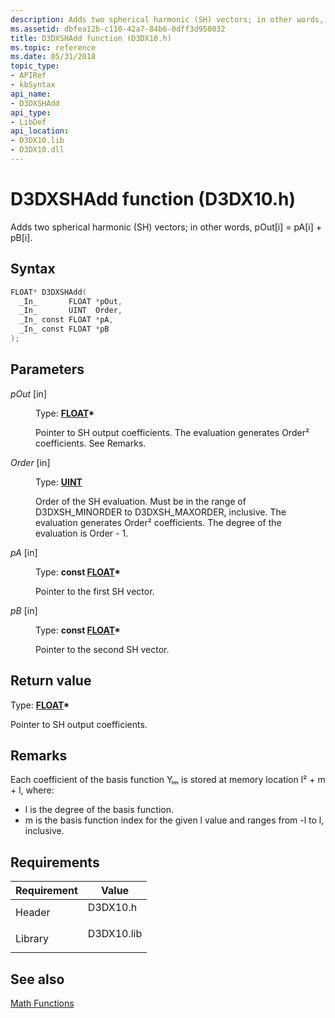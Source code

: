 ```yaml
---
description: Adds two spherical harmonic (SH) vectors; in other words, pOut\[i\] = pA\[i\] + pB\[i\].
ms.assetid: dbfea12b-c110-42a7-84b6-0dff3d958032
title: D3DXSHAdd function (D3DX10.h)
ms.topic: reference
ms.date: 05/31/2018
topic_type: 
- APIRef
- kbSyntax
api_name: 
- D3DXSHAdd
api_type: 
- LibDef
api_location: 
- D3DX10.lib
- D3DX10.dll
---
```


# D3DXSHAdd function (D3DX10.h)

Adds two spherical harmonic (SH) vectors; in other words, pOut\[i\] = pA\[i\] + pB\[i\].

## Syntax


```C++
FLOAT* D3DXSHAdd(
  _In_       FLOAT *pOut,
  _In_       UINT  Order,
  _In_ const FLOAT *pA,
  _In_ const FLOAT *pB
);
```



## Parameters

<dl> <dt>

*pOut* \[in\]
</dt> <dd>

Type: **[**FLOAT**](../winprog/windows-data-types.md)\***

Pointer to SH output coefficients. The evaluation generates Order² coefficients. See Remarks.

</dd> <dt>

*Order* \[in\]
</dt> <dd>

Type: **[**UINT**](../winprog/windows-data-types.md)**

Order of the SH evaluation. Must be in the range of D3DXSH\_MINORDER to D3DXSH\_MAXORDER, inclusive. The evaluation generates Order² coefficients. The degree of the evaluation is Order - 1.

</dd> <dt>

*pA* \[in\]
</dt> <dd>

Type: **const [**FLOAT**](../winprog/windows-data-types.md)\***

Pointer to the first SH vector.

</dd> <dt>

*pB* \[in\]
</dt> <dd>

Type: **const [**FLOAT**](../winprog/windows-data-types.md)\***

Pointer to the second SH vector.

</dd> </dl>

## Return value

Type: **[**FLOAT**](../winprog/windows-data-types.md)\***

Pointer to SH output coefficients.

## Remarks

Each coefficient of the basis function Yₗₘ is stored at memory location l² + m + l, where:

-   l is the degree of the basis function.
-   m is the basis function index for the given l value and ranges from -l to l, inclusive.

## Requirements



| Requirement | Value |
|--------------------|---------------------------------------------------------------------------------------|
| Header<br/>  | <dl> <dt>D3DX10.h</dt> </dl>   |
| Library<br/> | <dl> <dt>D3DX10.lib</dt> </dl> |



## See also

<dl> <dt>

[Math Functions](d3d10-graphics-reference-d3dx10-functions-math.md)
</dt> </dl>

 

 
